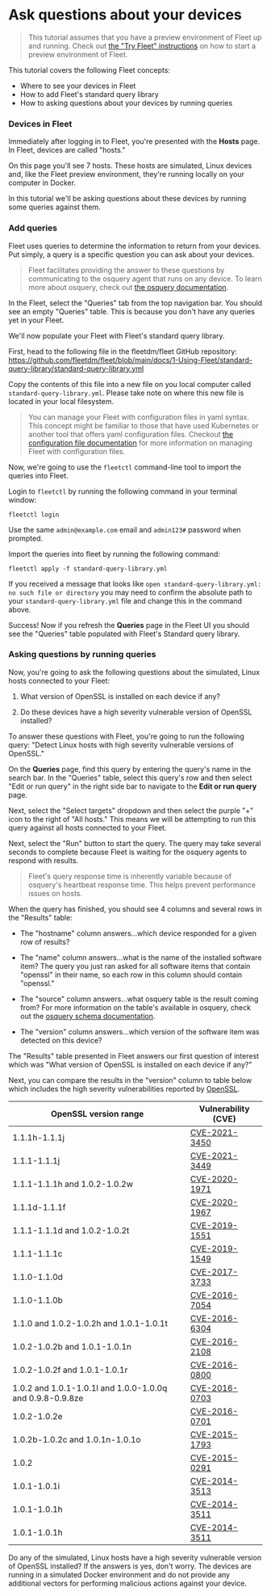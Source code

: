 # Ask questions about your devices

> This tutorial assumes that you have a preview environment of Fleet up and running. Check out [the "Try Fleet" instructions](../../../README.md#try-fleet) on how to start a preview environment of Fleet.

This tutorial covers the following Fleet concepts:

- Where to see your devices in Fleet
- How to add Fleet's standard query library
- How to asking questions about your devices by running queries

### Devices in Fleet

Immediately after logging in to Fleet, you're presented with the **Hosts** page. In Fleet, devices are called "hosts." 

On this page you'll see 7 hosts. These hosts are simulated, Linux devices and, like the Fleet preview environment, they're running locally on your computer in Docker.

In this tutorial we'll be asking questions about these devices by running some queries against them.

### Add queries

Fleet uses queries to determine the information to return from your devices. Put simply, a query is a specific question you can ask about your devices. 

> Fleet facilitates providing the answer to these questions by communicating to the osquery agent that runs on any device. To learn more about osquery, check out [the osquery documentation](https://osquery.readthedocs.io/en/stable/).

In the Fleet, select the "Queries" tab from the top navigation bar. You should see an empty "Queries" table. This is because you don't have any queries yet in your Fleet.

We'll now populate your Fleet with Fleet's standard query library.

First, head to the following file in the fleetdm/fleet GitHub repository: https://github.com/fleetdm/fleet/blob/main/docs/1-Using-Fleet/standard-query-library/standard-query-library.yml

Copy the contents of this file into a new file on you local computer called `standard-query-library.yml`. Please take note on where this new file is located in your local filesystem.

> You can manage your Fleet with configuration files in yaml syntax. This concept might be familiar to those that have used Kubernetes or another tool that offers yaml configuration files. Checkout [the configuration file documentation](../configuration-files/README.md) for more information on managing Fleet with configuration files.

Now, we're going to use the `fleetctl` command-line tool to import the queries into Fleet.

Login to `fleetctl` by running the following command in your terminal window:

```
fleetctl login
```

Use the same `admin@example.com` email and `admin123#` password when prompted.

Import the queries into fleet by running the following command:

```
fleetctl apply -f standard-query-library.yml
```

If you received a message that looks like `open standard-query-library.yml: no such file or directory` you may need to confirm the absolute path to your `standard-query-library.yml` file and change this in the command above.

Success! Now if you refresh the **Queries** page in the Fleet UI you should see the "Queries" table populated with Fleet's Standard query library.

### Asking questions by running queries

Now, you're going to ask the following questions about the simulated, Linux hosts connected to your Fleet:

1. What version of OpenSSL is installed on each device if any?

2. Do these devices have a high severity vulnerable version of OpenSSL installed?

To answer these questions with Fleet, you're going to run the following query: "Detect Linux hosts with high severity vulnerable versions of OpenSSL." 

On the **Queries** page, find this query by entering the query's name in the search bar. In the "Queries" table, select this query's row and then select "Edit or run query" in the right side bar to navigate to the **Edit or run query** page.

Next, select the "Select targets" dropdown and then select the purple "+" icon to the right of "All hosts." This means we will be attempting to run this query against all hosts connected to your Fleet.

Next, select the "Run" button to start the query. The query may take several seconds to complete because Fleet is waiting for the osquery agents to respond with results.

> Fleet's query response time is inherently variable because of osquery's heartbeat response time. This helps prevent performance issues on hosts.

When the query has finished, you should see 4 columns and several rows in the "Results" table:
- The "hostname" column answers...which device responded for a given row of results? 

- The "name" column answers...what is the name of the installed software item? The query you just ran asked for all software items that contain "openssl" in their name, so each row in this column should contain "openssl."

- The "source" column answers...what osquery table is the result coming from? For more information on the table's available in osquery, check out the [osquery schema documentation](https://osquery.io/schema).

- The "version" column answers...which version of the software item was detected on this device?

The "Results" table presented in Fleet answers our first question of interest which was "What version of OpenSSL is installed on each device if any?"

Next, you can compare the results in the "version" column to table below which includes the high severity vulnerabilities reported by [OpenSSL](https://www.openssl.org/news/vulnerabilities.html).


| OpenSSL version range                                                  | Vulnerability (CVE)                                                                           |
| --------------------------------------------------------- | ----------------------------------------------------------------------------- |
| 1.1.1h-1.1.1j                                             | [CVE-2021-3450](https://cve.mitre.org/cgi-bin/cvename.cgi?name=CVE-2021-3450) |
| 1.1.1-1.1.1j                                              | [CVE-2021-3449](https://cve.mitre.org/cgi-bin/cvename.cgi?name=CVE-2021-3449) |
| 1.1.1-1.1.1h and 1.0.2-1.0.2w                             | [CVE-2020-1971](https://cve.mitre.org/cgi-bin/cvename.cgi?name=CVE-2020-1971) |
| 1.1.1d-1.1.1f                                             | [CVE-2020-1967](https://cve.mitre.org/cgi-bin/cvename.cgi?name=CVE-2020-1967) |
| 1.1.1-1.1.1d and 1.0.2-1.0.2t                             | [CVE-2019-1551](https://cve.mitre.org/cgi-bin/cvename.cgi?name=CVE-2019-1551) |
| 1.1.1-1.1.1c                                              | [CVE-2019-1549](https://cve.mitre.org/cgi-bin/cvename.cgi?name=CVE-2019-1549) |
| 1.1.0-1.1.0d                                              | [CVE-2017-3733](https://cve.mitre.org/cgi-bin/cvename.cgi?name=CVE-2017-3733) |
| 1.1.0-1.1.0b                                              | [CVE-2016-7054](https://cve.mitre.org/cgi-bin/cvename.cgi?name=CVE-2016-7054) |
| 1.1.0 and 1.0.2-1.0.2h and 1.0.1-1.0.1t                   | [CVE-2016-6304](https://cve.mitre.org/cgi-bin/cvename.cgi?name=CVE-2016-6304) |
| 1.0.2-1.0.2b and 1.0.1-1.0.1n                             | [CVE-2016-2108](https://cve.mitre.org/cgi-bin/cvename.cgi?name=CVE-2016-2108) |
| 1.0.2-1.0.2f and 1.0.1-1.0.1r                             | [CVE-2016-0800](https://cve.mitre.org/cgi-bin/cvename.cgi?name=CVE-2016-0800) |
| 1.0.2 and 1.0.1-1.0.1l and 1.0.0-1.0.0q and 0.9.8-0.9.8ze | [CVE-2016-0703](https://cve.mitre.org/cgi-bin/cvename.cgi?name=CVE-2016-0703) |
| 1.0.2-1.0.2e                                              | [CVE-2016-0701](https://cve.mitre.org/cgi-bin/cvename.cgi?name=CVE-2016-0701) |
| 1.0.2b-1.0.2c and 1.0.1n-1.0.1o                           | [CVE-2015-1793](https://cve.mitre.org/cgi-bin/cvename.cgi?name=CVE-2015-1793) |
| 1.0.2                                                     | [CVE-2015-0291](https://cve.mitre.org/cgi-bin/cvename.cgi?name=CVE-2015-0291) |
| 1.0.1-1.0.1i                                              | [CVE-2014-3513](https://cve.mitre.org/cgi-bin/cvename.cgi?name=CVE-2014-3513) |
| 1.0.1-1.0.1h                                              | [CVE-2014-3511](https://cve.mitre.org/cgi-bin/cvename.cgi?name=CVE-2014-3511) |
| 1.0.1-1.0.1h                                              | [CVE-2014-3511](https://cve.mitre.org/cgi-bin/cvename.cgi?name=CVE-2014-3511) |

Do any of the simulated, Linux hosts have a high severity vulnerable version of OpenSSL installed? If the answers is yes, don't worry. The devices are running in a simulated Docker environment and do not provide any additional vectors for performing malicious actions against your device.

